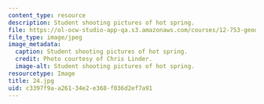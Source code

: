 ```yaml
---
content_type: resource
description: Student shooting pictures of hot spring.
file: https://ol-ocw-studio-app-qa.s3.amazonaws.com/courses/12-753-geodynamics-seminar-spring-2006/c3397f9aa26134e2e368f036d2ef7a91_24.jpg
file_type: image/jpeg
image_metadata:
  caption: Student shooting pictures of hot spring.
  credit: Photo courtesy of Chris Linder.
  image-alt: Student shooting pictures of hot spring.
resourcetype: Image
title: 24.jpg
uid: c3397f9a-a261-34e2-e368-f036d2ef7a91
---
```

